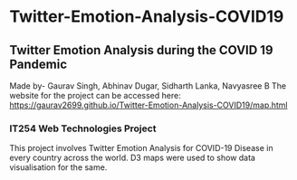 # Twitter-Emotion-Analysis-COVID19
## Twitter Emotion Analysis during the COVID 19 Pandemic
Made by- 
Gaurav Singh,
Abhinav Dugar,
Sidharth Lanka,
Navyasree B
The website for the project can be accessed here: https://gaurav2699.github.io/Twitter-Emotion-Analysis-COVID19/map.html
### IT254 Web Technologies Project
This project involves Twitter Emotion Analysis for COVID-19 Disease in every country across the world. D3 maps were used to show data visualisation for the same. 
